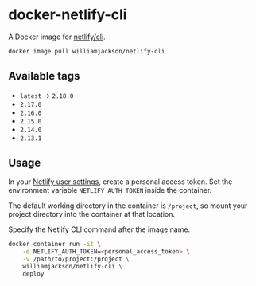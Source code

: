 # docker-netlify-cli

A Docker image for [netlify/cli](https://github.com/netlify/cli).

```sh
docker image pull williamjackson/netlify-cli
```

## Available tags

*   `latest` &rarr; `2.18.0`
*   `2.17.0`
*   `2.16.0`
*   `2.15.0`
*   `2.14.0`
*   `2.13.1`

## Usage

In your [Netlify user settings][a], create a personal access token. Set the environment variable `NETLIFY_AUTH_TOKEN`
inside the container.

The default working directory in the container is `/project`, so mount your project directory into the container at that
location.

Specify the Netlify CLI command after the image name.

```sh
docker container run -it \
    -e NETLIFY_AUTH_TOKEN=<personal_access_token> \
    -v /path/to/project:/project \
    williamjackson/netlify-cli \
    deploy
```

[a]: https://app.netlify.com/user/applications
